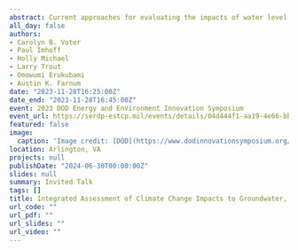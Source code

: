 ```yaml
---
abstract: Current approaches for evaluating the impacts of water level rise and changing (intensifying) precipitation patterns on flooding evaluate these phenomena separately, neglecting the ways in which groundwater can link the two hazards and create compound flooding risks. Even when surface flooding does not occur, generally wetter subsurface conditions may have an overlooked impact on aging wastewater collection systems and the ability of the system to treat wastewater as expected. Saltwater intrusion, rising groundwater levels, and changes in recharge patterns may also impact drinking water sources and may increase groundwater contamination from legacy landfills and other pollutant sources. Without a framework for holistically evaluating these threats, DoD may underestimate the risk to coastal facilities and may be unprepared for the actual costs of climate change for water infrastructure. <br> In this new ESTCP project, we will demonstrate the application of an integrated suite of models to holistically analyze the impacts of climate change and extreme weather (specifically, rising sea and/or groundwater levels, increasing groundwater salinity, and changing precipitation patterns) on groundwater, stormwater, and wastewater infrastructure at US military installations. This modeling toolbox will use site-specific predictions of changing rainfall patterns and rising water levels as inputs to an integrated model (MODFLOW and SWMM) that simulates groundwater flow and salt transport, stormwater and sanitary sewer flow, and stormwater best management practices. The toolbox will also contain coding packages to evaluate impacts to groundwater flooding and stormwater management, wastewater conveyance and treatment, and (where applicable) drinking water quality and groundwater contamination based on outputs from integrated model simulations. In addition to providing a detailed assessment of Dover Air Force Base (demonstration site), we will develop guidance including standard operating procedures to facilitate the adoption of the modeling toolbox at other Department of Defense settings. This modeling toolbox will allow users to identify, evaluate, and prioritize investment in interventions to sustain water infrastructure systems and thus improve water security while reducing overall cost to the Department of Defense.
all_day: false
authors:
- Carolyn B. Voter
- Paul Imhoff
- Holly Michael
- Larry Trout
- Omowumi Erukubami
- Austin K. Farnum
date: "2023-11-28T16:25:00Z"
date_end: "2023-11-28T16:45:00Z"
event: 2023 DOD Energy and Environment Innovation Symposium
event_url: https://serdp-estcp.mil/events/details/04d444f1-aa19-4e66-bb5c-5163964cc4dd/symposium-2023
featured: false
image:
  caption: 'Image credit: [DOD](https://www.dodinnovationsymposium.org/)'
location: Arlington, VA
projects: null
publishDate: "2024-06-30T00:00:00Z"
slides: null
summary: Invited Talk
tags: []
title: Integrated Assessment of Climate Change Impacts to Groundwater, Stormwater, and Wastewater Infrastructure at Coastal Military Facilities
url_code: ""
url_pdf: ""
url_slides: ""
url_video: ""
---
```

